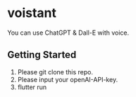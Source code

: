 # voistant

You can use ChatGPT & Dall-E with voice.

## Getting Started

1. Please git clone this repo.
2. Please input your openAI-API-key.
3. flutter run
